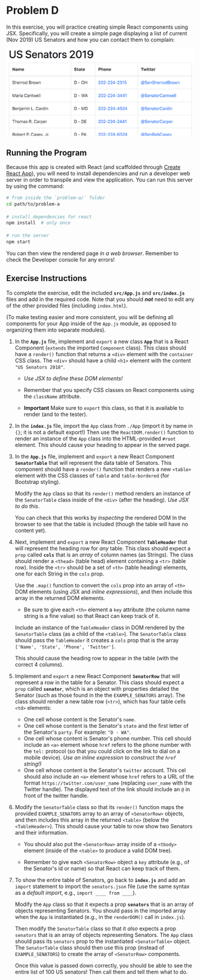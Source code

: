 # Problem D

In this exercise, you will practice creating simple React components using JSX. Specifically, you will create a simple page displaying a list of current (Nov 2019) US Senators and how you can contact them to complain:

![Example complete exercise](img/example-solution.png)

## Running the Program
Because this app is created with React (and scaffolded through [Create React App](https://github.com/facebook/create-react-app)), you will need to install dependencies and run a developer web server in order to transpile and view the application. You can run this server by using the command:

```bash
# from inside the `problem-a/` folder
cd path/to/problem-a

# install dependencies for react
npm install  # only once

# run the server
npm start
```

You can then view the rendered page _in a web browser_. Remember to check the Developer console for any errors!

## Exercise Instructions
To complete the exercise, edit the included **`src/App.js`** and **`src/index.js`** files and add in the required code. Note that you should ___not___ need to edit any of the other provided files (including `index.html`).

(To make testing easier and more consistent, you will be defining all components for your App inside of the `App.js` module, as opposed to organizing them into separate modules).

1. In the **`App.js`** file, implement and `export` a new class **`App`** that is a React Component (`extends` the imported `Component` class). This class should have a `render()` function that returns a `<div>` element with the `container` CSS class. The `<div>` should have a child `<h1>` element with the content `"US Senators 2018"`. 
  
    - _Use JSX to define these DOM elements!_ 

    - Remember that you specify CSS classes on React components using the `className` attribute.

    - **Important** Make sure to `export` this class, so that it is available to render (and to the tester).

2. In the **`index.js`** file, import the `App` class from `./App` (import it by name in `{}`; it is not a default export!) Then use the `ReactDOM.render()` function to render an instance of the `App` class into the HTML-provided `#root` element. This should cause your heading to appear in the served page.

3. In the **`App.js`** file, implement and `export` a new React Component **`SenatorTable`** that will represent the data table of Senators. This component should have a `render()` function that renders a new `<table>` element with the CSS classes of `table` and `table-bordered` (for Bootstrap styling).

    Modify the `App` class so that its `render()` method renders an instance of the `SenatorTable` class inside of the `<div>` (after the heading). _Use JSX to do this_.

    You can check that this works by _inspecting_ the rendered DOM In the browser to see that the table is included (though the table will have no content yet).

4. Next, implement and `export` a new React Component **`TableHeader`** that will represent the heading row for _any_ table. This class should expect a `prop` called **`cols`** that is an _array_ of column names (as Strings). The class should render a `<thead>` (table head) element containing a `<tr>` (table row). Inside the `<tr>` should be a set of `<th>` (table heading) elements, one for each String in the `cols` prop.

    Use the `.map()` function to convert the `cols` prop into an array of `<th>` DOM elements (using JSX and _inline expressions_), and then include this array in the returned DOM elements.

    - Be sure to give each `<th>` element a `key` attribute (the column name string is a fine value) so that React can keep track of it.

    Include an instance of the `TableHeader` class in DOM rendered by the `SenatorTable` class (as a child of the `<table>`). The `SenatorTable` class should pass the `TableHeader` it creates a `cols` prop that is the array `['Name', 'State', 'Phone', 'Twitter']`.

    This should cause the heading row to appear in the table (with the correct 4 columns).

5. Implement and `export` a new React Component **`SenatorRow`** that will represent a row in the table for a Senator. This class should expect a `prop` called **`senator`**, which is an object with properties detailed the Senator (such as those found in the the `EXAMPLE_SENATORS` array). The class should render a new table row (`<tr>`), which has four table cells `<td>` elements:

    - One cell whose content is the Senator's `name`.
    - One cell whose content is the Senator's `state` and the first letter of the Senator's `party`. For example: `"D - WA"`.
    - One cell whose content is Senator's phone number. This cell should include an `<a>` element whose `href` refers to the phone number with the `tel:` protocol (so that you could click on the link to dial on a mobile device). _Use an inline expression to construct the `href` string!)_
    - One cell whose content is the Senator's `twitter` account. This cel should also include an `<a>` element whose `href` refers to a URL of the format `https://twitter.com/user_name` (replacing `user_name` with the Twitter handle). The displayed text of the link should include an `@` in front of the twitter handle.

6. Modify the `SenatorTable` class so that its `render()` function maps the provided `EXAMPLE_SENATORS` array to an array of `<SenatorRow>` objects, and then includes this array in the returned `<table>` (below the `<TableHeader>`). This should cause your table to now show two Senators and their information.

    - You should also put the `<SenatorRow>` array inside of a `<tbody>` element (inside of the `<table>` to produce a valid DOM tree).

    - Remember to give each `<SenatorRow>` object a `key` attribute (e.g., of the Senator's id or name) so that React can keep track of them.

7. To show the entire table of Senators, go back to **`index.js`** and add an `import` statement to import the `senators.json` file (use the same syntax as a _default import_, e.g., `import ____ from ____`).

    Modify the `App` class so that it expects a prop **`senators`** that is an array of objects representing Senators. You should pass in the imported array when the `App` is instantiated (e.g., in the `renderDOM()` call in `index.js`). 
    
    Then modify the `SenatorTable` class so that it _also_ expects a prop `senators` that is an array of objects representing Senators. The `App` class should pass its `senators` prop to the instantiated `<SenatorTable>` object. The `SenatorTable` class should then use this prop (instead of `EXAMPLE_SENATORS`) to create the array of `<SenatorRow>` components.

    Once this value is passed down correctly, you should be able to see the entire list of 100 US senators! Then call them and tell them what to do.

